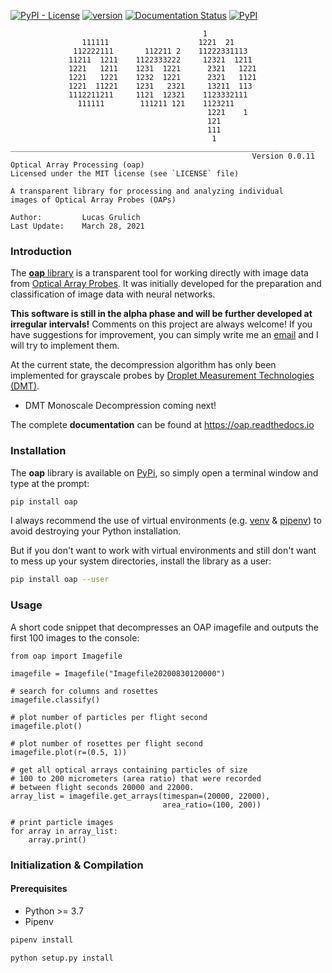 [![PyPI - License](https://img.shields.io/pypi/l/oap)](LICENSE)
[![version](https://img.shields.io/pypi/pyversions/oap)](https://pypi.python.org/pypi/oap/)
[![Documentation Status](https://readthedocs.org/projects/oap/badge/?version=latest)](https://oap.readthedocs.io/en/latest/?badge=latest)
[![PyPI](https://img.shields.io/pypi/v/oap)](https://pypi.python.org/pypi/oap/)
```
                                           1
                111111                    1221  21
              112222111       112211 2    11222331113
             11211  1211    1122333222     12321  1211
             1221   1211    1231  1221      2321   1221
             1221   1221    1232  1221      2321   1121
             1221  11221    1231   2321     13211  113
             1112211211     1121  12321    1123332111
               111111        111211 121    1123211
                                            1221    1
                                            121
                                            111
                                             1
____________________________________________________________________
                                                      Version 0.0.11
Optical Array Processing (oap)
Licensed under the MIT license (see `LICENSE` file)

A transparent library for processing and analyzing individual
images of Optical Array Probes (OAPs)

Author:         Lucas Grulich
Last Update:    March 28, 2021
```

### Introduction

The [__oap__ library](https://pypi.python.org/pypi/oap/) is a transparent tool for working directly with image data from [Optical Array Probes](https://www.eol.ucar.edu/instruments/two-dimensional-optical-array-cloud-probe).
It was initially developed for the preparation and classification of image data with neural networks.

__This software is still in the alpha phase and will be further developed at irregular intervals!__ Comments on this project are always welcome! If you have suggestions for improvement, you can simply write me an [email](mailto:lucasgrulich@gmx.de) and I will try to implement them.

At the current state, the decompression algorithm has only been implemented for grayscale probes by [Droplet Measurement Technologies (DMT)](https://www.dropletmeasurement.com/).

* DMT Monoscale Decompression coming next!

The complete __documentation__ can be found at https://oap.readthedocs.io

### Installation

The __oap__ library is available on [PyPi](https://pypi.python.org/pypi/oap/), so simply open a terminal window and type at the prompt:
```bash
pip install oap
```
I always recommend the use of virtual environments (e.g. [venv](https://docs.python.org/3/library/venv.html) & [pipenv](https://github.com/pypa/pipenv)) to avoid destroying your Python installation.

But if you don't want to work with virtual environments and still don't want to mess up your system directories, install the library as a user:
```bash
pip install oap --user
```

### Usage

A short code snippet that decompresses an OAP imagefile and outputs the first 100 images to the console:
```
from oap import Imagefile

imagefile = Imagefile("Imagefile20200830120000")

# search for columns and rosettes
imagefile.classify()

# plot number of particles per flight second
imagefile.plot()

# plot number of rosettes per flight second
imagefile.plot(r=(0.5, 1))

# get all optical arrays containing particles of size
# 100 to 200 micrometers (area ratio) that were recorded
# between flight seconds 20000 and 22000.
array_list = imagefile.get_arrays(timespan=(20000, 22000),
                                  area_ratio=(100, 200))

# print particle images
for array in array_list:
    array.print()
```

### Initialization & Compilation

#### Prerequisites

* Python >= 3.7
* Pipenv

```bash
pipenv install
```

```bash
python setup.py install
```
